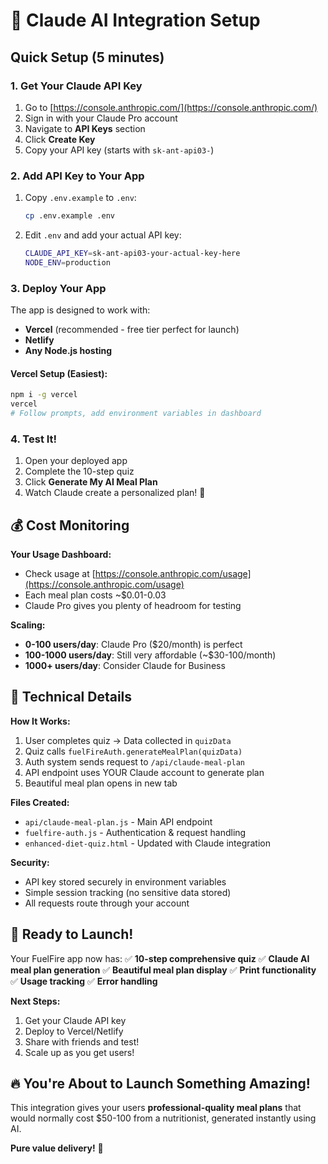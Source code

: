 # 🤖 Claude AI Integration Setup

## Quick Setup (5 minutes)

### 1. Get Your Claude API Key
1. Go to [https://console.anthropic.com/](https://console.anthropic.com/)
2. Sign in with your Claude Pro account
3. Navigate to **API Keys** section
4. Click **Create Key** 
5. Copy your API key (starts with `sk-ant-api03-`)

### 2. Add API Key to Your App
1. Copy `.env.example` to `.env`:
   ```bash
   cp .env.example .env
   ```

2. Edit `.env` and add your actual API key:
   ```bash
   CLAUDE_API_KEY=sk-ant-api03-your-actual-key-here
   NODE_ENV=production
   ```

### 3. Deploy Your App
The app is designed to work with:
- **Vercel** (recommended - free tier perfect for launch)
- **Netlify** 
- **Any Node.js hosting**

#### Vercel Setup (Easiest):
```bash
npm i -g vercel
vercel
# Follow prompts, add environment variables in dashboard
```

### 4. Test It!
1. Open your deployed app
2. Complete the 10-step quiz  
3. Click **Generate My AI Meal Plan**
4. Watch Claude create a personalized plan! 🎉

## 💰 Cost Monitoring

**Your Usage Dashboard:**
- Check usage at [https://console.anthropic.com/usage](https://console.anthropic.com/usage)
- Each meal plan costs ~$0.01-0.03
- Claude Pro gives you plenty of headroom for testing

**Scaling:**
- **0-100 users/day**: Claude Pro ($20/month) is perfect
- **100-1000 users/day**: Still very affordable (~$30-100/month)  
- **1000+ users/day**: Consider Claude for Business

## 🔧 Technical Details

**How It Works:**
1. User completes quiz → Data collected in `quizData`
2. Quiz calls `fuelFireAuth.generateMealPlan(quizData)`
3. Auth system sends request to `/api/claude-meal-plan`
4. API endpoint uses YOUR Claude account to generate plan
5. Beautiful meal plan opens in new tab

**Files Created:**
- `api/claude-meal-plan.js` - Main API endpoint
- `fuelfire-auth.js` - Authentication & request handling
- `enhanced-diet-quiz.html` - Updated with Claude integration

**Security:**
- API key stored securely in environment variables
- Simple session tracking (no sensitive data stored)
- All requests route through your account

## 🚀 Ready to Launch!

Your FuelFire app now has:
✅ **10-step comprehensive quiz**
✅ **Claude AI meal plan generation** 
✅ **Beautiful meal plan display**
✅ **Print functionality**
✅ **Usage tracking**
✅ **Error handling**

**Next Steps:**
1. Get your Claude API key
2. Deploy to Vercel/Netlify  
3. Share with friends and test!
4. Scale up as you get users! 

## 🔥 You're About to Launch Something Amazing!

This integration gives your users **professional-quality meal plans** that would normally cost $50-100 from a nutritionist, generated instantly using AI. 

**Pure value delivery!** 🎯